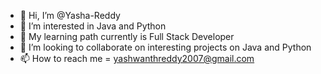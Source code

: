- 👋 Hi, I’m @Yasha-Reddy
- 👀 I’m interested in Java and Python 
- 🌱 My learning path currently is Full Stack Developer
- 💞️ I’m looking to collaborate on interesting projects on Java and Python
- 📫 How to reach me = yashwanthreddy2007@gmail.com

<!---
Yasha-Reddy/Yasha-Reddy is a ✨ special ✨ repository because its `README.md` (this file) appears on your GitHub profile.
You can click the Preview link to take a look at your changes.
--->
